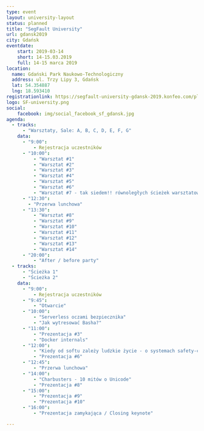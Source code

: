 ```yaml
---
type: event
layout: university-layout
status: planned
title: "SegFault University"
url: gdansk2019
city: Gdańsk
eventdate: 
    start: 2019-03-14
    short: 14-15.03.2019
    full: 14-15 marca 2019
location:
  name: Gdański Park Naukowo-Technologiczny
  address: ul. Trzy Lipy 3, Gdańsk
  lat: 54.354887
  lng: 18.593410
registrationlink: https://segfault-university-gdansk-2019.konfeo.com/pl/groups
logo: SF-university.png
social: 
    facebook: img/social_facebook_sf_gdansk.jpg
agenda:
  - tracks:
      - "Warsztaty, Sale: A, B, C, D, E, F, G"
    data: 
      - "9:00":
          - Rejestracja uczestników
      - "10:00":
          - "Warsztat #1"
          - "Warsztat #2"
          - "Warsztat #3"
          - "Warsztat #4"
          - "Warsztat #5"
          - "Warsztat #6"
          - "Warsztat #7 - tak siedem!! równoległych ścieżek warsztatowych"                                                
      - "12:30":
        - "Przerwa lunchowa"
      - "13:30":
          - "Warsztat #8"
          - "Warsztat #9"
          - "Warsztat #10"
          - "Warsztat #11"
          - "Warsztat #12"
          - "Warsztat #13"
          - "Warsztat #14"                                                
      - "20:00":
          - "After / before party"
  - tracks:
      - "Ścieżka 1"
      - "Ścieżka 2"
    data: 
      - "9:00":
          - Rejestracja uczestników
      - "9:45":
          - "Otwarcie"
      - "10:00":
          - "Serverless oczami bezpiecznika"
          - "Jak wytresować Basha?"
      - "11:00":
          - "Prezentacja #3"
          - "Docker internals"
      - "12:00":
          - "Kiedy od softu zależy ludzkie życie - o systemach safety-critical"
          - "Prezentacja #6"
      - "12:45":
          - "Przerwa lunchowa"
      - "14:00":
          - "Charbusters - 10 mitów o Unicode"
          - "Prezentacja #8"
      - "15:00":
          - "Prezentacja #9"
          - "Prezentacja #10"
      - "16:00":
          - "Prezentacja zamykająca / Closing keynote"

---
```

